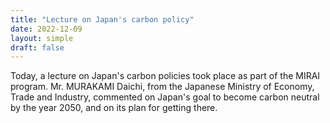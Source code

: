 ```yaml
---
title: "Lecture on Japan's carbon policy"
date: 2022-12-09
layout: simple
draft: false
---
```


Today, a lecture on Japan's carbon policies took place as part of the MIRAI
program. Mr. MURAKAMI Daichi, from the Japanese Ministry of Economy, Trade and
Industry, commented on Japan's goal to become carbon neutral by the year 2050,
and on its plan for getting there.
